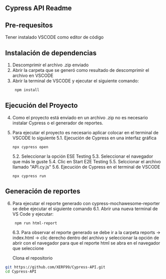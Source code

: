## Cypress API Readme

## Pre-requesitos

Tener instalado VSCODE como editor de código

## Instalación de dependencias

1. Descomprimir el archivo .zip enviado
2. Abrir la carpeta que se generó como resultado de descomprimir el archivo en VSCODE
3. Abrir la terminal de VSCODE y ejecutar el siguiente comando:
   ```sh
    npm install

## Ejecución del Proyecto

4. Como el proyecto está enviado en un archivo .zip no es necesario instalar Cypress o el generador 
de reportes.

5. Para ejecutar el proyecto es necesario aplicar colocar en el terminal de VSCODE lo siguiente
    5.1. Ejecución de Cypress en una interfaz gráfica

       npx cypress open

    5.2. Seleccionar la opción ESE Testing
    5.3. Seleccionar el navegador que más le guste
    5.4. Clic en Start E2E Testing
    5.5. Selccionar el archivo llamado "API.cy.js"
    5.6. Ejecución de Cypress en el terminal de VSCODE

       npx cypress run

## Generación de reportes

6. Para ejecutar el reporte generado con cypress-mochawesome-reporter se debe ejecutar el siguiente comando
    6.1. Abrir una nueva terminal de VS Code y ejecutar:
   
        npm run html-report

    6.3. Para observar el reporte generado se debe ir a la carpeta reports -> index.html -> clic derecho dentro del archivo
        y seleccionar la opción de abrir con el navegador para que el reporte html se abra en el navegador que seleccione

   Clona el repositorio

```sh
git https://github.com/XERF99/Cypress-API.git
cd Cypress-API
